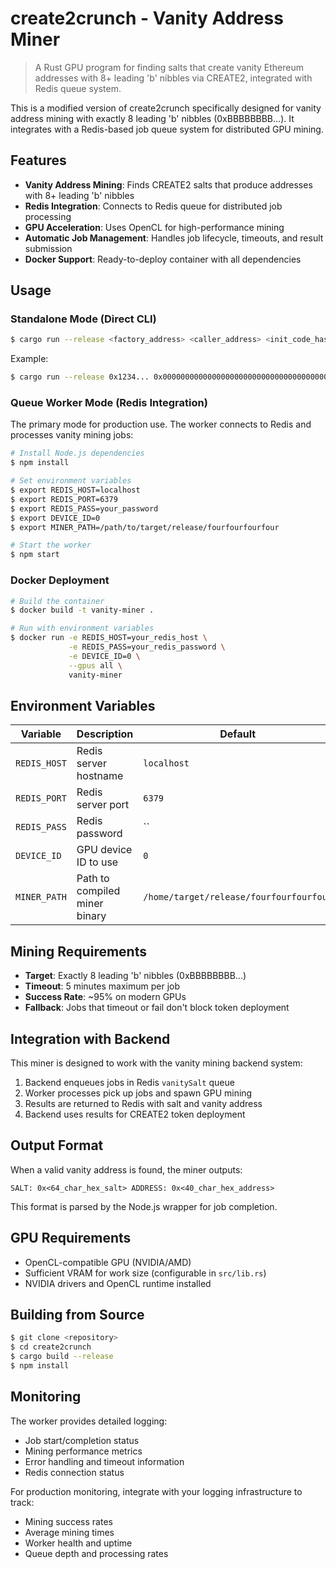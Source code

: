 # create2crunch - Vanity Address Miner

> A Rust GPU program for finding salts that create vanity Ethereum addresses with 8+ leading 'b' nibbles via CREATE2, integrated with Redis queue system.

This is a modified version of create2crunch specifically designed for vanity address mining with exactly 8 leading 'b' nibbles (0xBBBBBBBB...). It integrates with a Redis-based job queue system for distributed GPU mining.

## Features

- **Vanity Address Mining**: Finds CREATE2 salts that produce addresses with 8+ leading 'b' nibbles
- **Redis Integration**: Connects to Redis queue for distributed job processing
- **GPU Acceleration**: Uses OpenCL for high-performance mining
- **Automatic Job Management**: Handles job lifecycle, timeouts, and result submission
- **Docker Support**: Ready-to-deploy container with all dependencies

## Usage

### Standalone Mode (Direct CLI)

```sh
$ cargo run --release <factory_address> <caller_address> <init_code_hash> [device_id] [endpoint_url]
```

Example:
```sh
$ cargo run --release 0x1234... 0x0000000000000000000000000000000000000000 0xabcd... 0
```

### Queue Worker Mode (Redis Integration)

The primary mode for production use. The worker connects to Redis and processes vanity mining jobs:

```sh
# Install Node.js dependencies
$ npm install

# Set environment variables
$ export REDIS_HOST=localhost
$ export REDIS_PORT=6379
$ export REDIS_PASS=your_password
$ export DEVICE_ID=0
$ export MINER_PATH=/path/to/target/release/fourfourfourfour

# Start the worker
$ npm start
```

### Docker Deployment

```sh
# Build the container
$ docker build -t vanity-miner .

# Run with environment variables
$ docker run -e REDIS_HOST=your_redis_host \
             -e REDIS_PASS=your_redis_password \
             -e DEVICE_ID=0 \
             --gpus all \
             vanity-miner
```

## Environment Variables

| Variable | Description | Default |
|----------|-------------|---------|
| `REDIS_HOST` | Redis server hostname | `localhost` |
| `REDIS_PORT` | Redis server port | `6379` |
| `REDIS_PASS` | Redis password | `` |
| `DEVICE_ID` | GPU device ID to use | `0` |
| `MINER_PATH` | Path to compiled miner binary | `/home/target/release/fourfourfourfour` |

## Mining Requirements

- **Target**: Exactly 8 leading 'b' nibbles (0xBBBBBBBB...)
- **Timeout**: 5 minutes maximum per job
- **Success Rate**: ~95% on modern GPUs
- **Fallback**: Jobs that timeout or fail don't block token deployment

## Integration with Backend

This miner is designed to work with the vanity mining backend system:

1. Backend enqueues jobs in Redis `vanitySalt` queue
2. Worker processes pick up jobs and spawn GPU mining
3. Results are returned to Redis with salt and vanity address
4. Backend uses results for CREATE2 token deployment

## Output Format

When a valid vanity address is found, the miner outputs:
```
SALT: 0x<64_char_hex_salt> ADDRESS: 0x<40_char_hex_address>
```

This format is parsed by the Node.js wrapper for job completion.

## GPU Requirements

- OpenCL-compatible GPU (NVIDIA/AMD)
- Sufficient VRAM for work size (configurable in `src/lib.rs`)
- NVIDIA drivers and OpenCL runtime installed

## Building from Source

```sh
$ git clone <repository>
$ cd create2crunch
$ cargo build --release
$ npm install
```

## Monitoring

The worker provides detailed logging:
- Job start/completion status
- Mining performance metrics
- Error handling and timeout information
- Redis connection status

For production monitoring, integrate with your logging infrastructure to track:
- Mining success rates
- Average mining times
- Worker health and uptime
- Queue depth and processing rates
